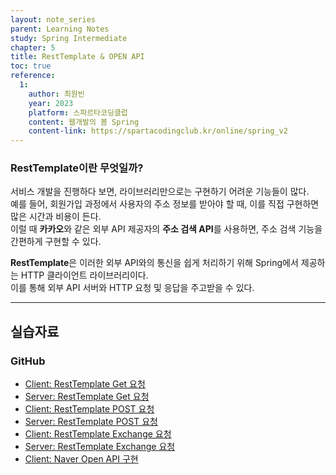 ```yaml
---
layout: note_series
parent: Learning Notes
study: Spring Intermediate
chapter: 5
title: RestTemplate & OPEN API
toc: true
reference:
  1:
    author: 최원빈
    year: 2023
    platform: 스파르타코딩클럽
    content: 웹개발의 봄 Spring
    content-link: https://spartacodingclub.kr/online/spring_v2
---
```


### RestTemplate이란 무엇일까?
서비스 개발을 진행하다 보면, 라이브러리만으로는 구현하기 어려운 기능들이 많다.  
예를 들어, 회원가입 과정에서 사용자의 주소 정보를 받아야 할 때, 이를 직접 구현하면 많은 시간과 비용이 든다.  
이럴 때 **카카오**와 같은 외부 API 제공자의 **주소 검색 API**를 사용하면, 주소 검색 기능을 간편하게 구현할 수 있다.

**RestTemplate**은 이러한 외부 API와의 통신을 쉽게 처리하기 위해 Spring에서 제공하는 HTTP 클라이언트 라이브러리이다.  
이를 통해 외부 API 서버와 HTTP 요청 및 응답을 주고받을 수 있다.

---

## 실습자료
### GitHub
- [Client: RestTemplate Get 요청](https://github.com/JISU-YANG/spring-resttemplate-client/commit/8d7da9abd306af2b0f8f5bbc9bd499e62bee3706)
- [Server: RestTemplate Get 요청](https://github.com/JISU-YANG/spring-resttemplate-server/commit/13b8e2df211e23965d1430410bfad893942d9992)
- [Client: RestTemplate POST 요청](https://github.com/JISU-YANG/spring-resttemplate-client/commit/8c44a2e8680b7ef38516ea1c7bd68cac8a32817c)
- [Server: RestTemplate POST 요청](https://github.com/JISU-YANG/spring-resttemplate-server/commit/e70c8a30c12feabc015af48adcf776f8c930f577)
- [Client: RestTemplate Exchange 요청](https://github.com/JISU-YANG/spring-resttemplate-client/commit/c2e63eaf3e87945d086c90eee55feb8d72044ad2)
- [Server: RestTemplate Exchange 요청](https://github.com/JISU-YANG/spring-resttemplate-server/commit/6f5c951e74c1d30ba3c8318309e3aa75897bb60e)
- [Client: Naver Open API 구현](https://github.com/JISU-YANG/spring-resttemplate-client/commit/bb0131ca1896f642d05b9c922fc9a08e017bdd79)